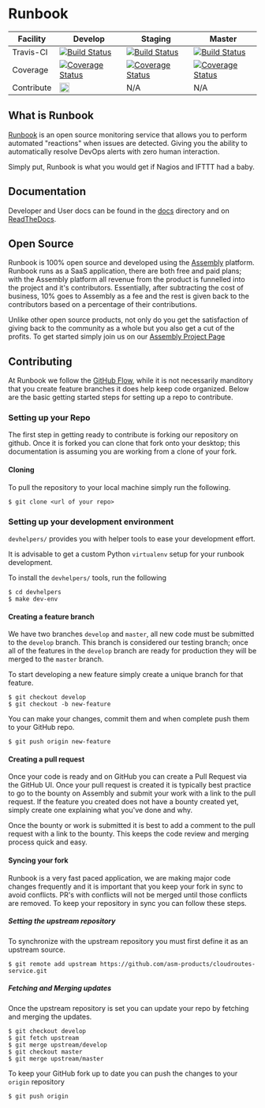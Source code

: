 Runbook
===========

| Facility | Develop | Staging | Master |
| --------- | -------- | -------- | ------------ |
| Travis-CI | [![Build Status](https://travis-ci.org/asm-products/cloudroutes-service.svg?branch=develop)](https://travis-ci.org/asm-products/cloudroutes-service) | [![Build Status](https://travis-ci.org/asm-products/cloudroutes-service.svg?branch=staging)](https://travis-ci.org/asm-products/cloudroutes-service) | [![Build Status](https://travis-ci.org/asm-products/cloudroutes-service.svg?branch=master)](https://travis-ci.org/asm-products/cloudroutes-service)
| Coverage | [![Coverage Status](https://img.shields.io/coveralls/asm-products/cloudroutes-service.svg)](https://coveralls.io/r/asm-products/cloudroutes-service?branch=develop) | [![Coverage Status](https://img.shields.io/coveralls/asm-products/cloudroutes-service.svg)](https://coveralls.io/r/asm-products/cloudroutes-service?branch=staging) | [![Coverage Status](https://img.shields.io/coveralls/asm-products/cloudroutes-service.svg)](https://coveralls.io/r/asm-products/cloudroutes-service?branch=master) |
| Contribute | <a href="https://assembly.com/runbook/bounties?utm_campaign=assemblage&utm_source=runbook&utm_medium=repo_badge"><img src="https://asm-badger.herokuapp.com/runbook/badges/tasks.svg" height="20px" alt="Open Bounties" /> | N/A | N/A |

## What is Runbook

[Runbook](https://runbook.io) is an open source monitoring service that allows you to perform automated "reactions" when issues are detected. Giving you the ability to automatically resolve DevOps alerts with zero human interaction.

Simply put, Runbook is what you would get if Nagios and IFTTT had a baby.

## Documentation

Developer and User docs can be found in the [docs](docs/) directory and on [ReadTheDocs](https://runbook.readthedocs.org).

## Open Source

Runbook is 100% open source and developed using the [Assembly](https://assembly.com/runbook) platform. Runbook runs as a SaaS application, there are both free and paid plans; with the Assembly platform all revenue from the product is funnelled into the project and it's contributors. Essentially, after subtracting the cost of business, 10% goes to Assembly as a fee and the rest is given back to the contributors based on a percentage of their contributions.

Unlike other open source products, not only do you get the satisfaction of giving back to the community as a whole but you also get a cut of the profits. To get started simply join us on our [Assembly Project Page](https://assembly.com/runbook)

## Contributing

At Runbook we follow the [GitHub Flow](https://guides.github.com/introduction/flow/index.html), while it is not necessarily manditory that you create feature branches it does help keep code organized. Below are the basic getting started steps for setting up a repo to contribute.

### Setting up your Repo

The first step in getting ready to contribute is forking our repository on github. Once it is forked you can clone that fork onto your desktop; this documentation is assuming you are working from a clone of your fork.

#### Cloning

To pull the repository to your local machine simply run the following.

    $ git clone <url of your repo>


### Setting up your development environment

`devhelpers/` provides you with helper tools to ease your development effort.

It is advisable to get a custom Python `virtualenv` setup for your runbook development.

To install the `devhelpers/` tools, run the following


    $ cd devhelpers
    $ make dev-env

#### Creating a feature branch

We have two branches `develop` and `master`, all new code must be submitted to the `develop` branch. This branch is considered our testing branch; once all of the features in the `develop` branch are ready for production they will be merged to the `master` branch.

To start developing a new feature simply create a unique branch for that feature.

    $ git checkout develop
    $ git checkout -b new-feature

You can make your changes, commit them and when complete push them to your GitHub repo.

    $ git push origin new-feature

#### Creating a pull request

Once your code is ready and on GitHub you can create a Pull Request via the GitHub UI. Once your pull request is created it is typically best practice to go to the bounty on Assembly and submit your work with a link to the pull request. If the feature you created does not have a bounty created yet, simply create one explaining what you've done and why.

Once the bounty or work is submitted it is best to add a comment to the pull request with a link to the bounty. This keeps the code review and merging process quick and easy.

#### Syncing your fork

Runbook is a very fast paced application, we are making major code changes frequently and it is important that you keep your fork in sync to avoid conflicts. PR's with conflicts will not be merged until those conflicts are removed. To keep your repository in sync you can follow these steps.

##### Setting the upstream repository

To synchronize with the upstream repository you must first define it as an upstream source.

    $ git remote add upstream https://github.com/asm-products/cloudroutes-service.git

##### Fetching and Merging updates

Once the upstream repository is set you can update your repo by fetching and merging the updates.

    $ git checkout develop
    $ git fetch upstream
    $ git merge upstream/develop
    $ git checkout master
    $ git merge upstream/master

To keep your GitHub fork up to date you can push the changes to your `origin` repository

    $ git push origin
